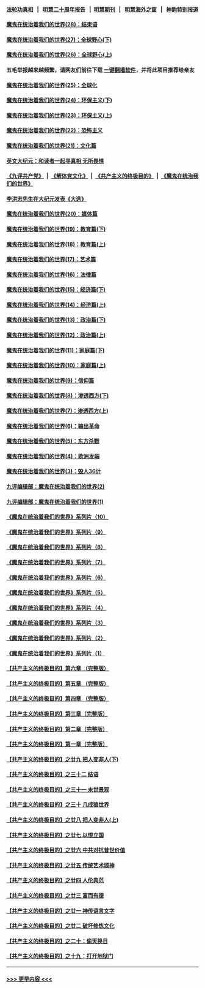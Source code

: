 #### [法轮功真相](https://github.com/gfw-breaker/truth/blob/master/README.md?t=0) &nbsp;&nbsp;|&nbsp;&nbsp; [明慧二十周年报告](https://github.com/gfw-breaker/mh-reports/blob/master/README.md?t=0) &nbsp;&nbsp;|&nbsp;&nbsp;[明慧期刊](https://github.com/gfw-breaker/mh-qikan) &nbsp;&nbsp;|&nbsp;&nbsp; [明慧海外之窗](https://github.com/gfw-breaker/mh-news/blob/master/README.md?t=0) &nbsp;&nbsp;|&nbsp;&nbsp; [神韵特别报道](https://github.com/gfw-breaker/mh-news/blob/master/shenyun.md?t=0)
#### [魔鬼在统治着我们的世界(28)：结束语](../pages/nsc422/n10936246.md?t=06271001) 
#### [魔鬼在统治着我们的世界(27)：全球野心(下)](../pages/nsc422/n10928319.md?t=06271001) 
#### [魔鬼在统治着我们的世界(26)：全球野心(上)](../pages/nsc422/n10900318.md?t=06271001) 
#### 五毛举报越来越频繁，请网友们前往下载 [一键翻墙软件](https://github.com/gfw-breaker/ssr-accounts)，并将此项目推荐给亲友
#### [魔鬼在统治着我们的世界(25)：全球化](../pages/nsc422/n10788205.md?t=06271001) 
#### [魔鬼在统治着我们的世界(24)：环保主义(下)](../pages/nsc422/n10695307.md?t=06271001) 
#### [魔鬼在统治着我们的世界(23)：环保主义(上)](../pages/nsc422/n10688613.md?t=06271001) 
#### [魔鬼在统治着我们的世界(22)：恐怖主义](../pages/nsc422/n10614727.md?t=06271001) 
#### [魔鬼在统治着我们的世界(21)：文化篇](../pages/nsc422/n10597706.md?t=06271001) 
#### [英文大纪元：和读者一起寻真相 无所畏惧](../pages/nsc422/n12542027.md?t=06271001) 
#### [《九评共产党》](https://github.com/begood0513/9ping.md/blob/master/README.md) &nbsp;|&nbsp; [《解体党文化》](../../../../jtdwh.md/blob/master/README.md)  &nbsp;|&nbsp; [《共产主义的终极目的》](../../../../gczydzjmd.md/blob/master/README.md) &nbsp;|&nbsp; [《魔鬼在统治我们的世界》](../../../../mgztzwmdsj.md/blob/master/README.md) 
#### [李洪志先生在大纪元发表《大选》](../pages/nsc422/n12534746.md?t=06271001) 
#### [魔鬼在统治着我们的世界(20)：媒体篇](../pages/nsc422/n10586579.md?t=06271001) 
#### [魔鬼在统治着我们的世界(19)：教育篇(下)](../pages/nsc422/n10564808.md?t=06271001) 
#### [魔鬼在统治着我们的世界(18)：教育篇(上)](../pages/nsc422/n10526970.md?t=06271001) 
#### [魔鬼在统治着我们的世界(17)：艺术篇](../pages/nsc422/n10499093.md?t=06271001) 
#### [魔鬼在统治着我们的世界(16)：法律篇](../pages/nsc422/n10485969.md?t=06271001) 
#### [魔鬼在统治着我们的世界(15)：经济篇(下)](../pages/nsc422/n10469975.md?t=06271001) 
#### [魔鬼在统治着我们的世界(14)：经济篇(上)](../pages/nsc422/n10457370.md?t=06271001) 
#### [魔鬼在统治着我们的世界(13)：政治篇(下)](../pages/nsc422/n10448270.md?t=06271001) 
#### [魔鬼在统治着我们的世界(12)：政治篇(上)](../pages/nsc422/n10444576.md?t=06271001) 
#### [魔鬼在统治着我们的世界(11)：家庭篇(下)](../pages/nsc422/n10440961.md?t=06271001) 
#### [魔鬼在统治着我们的世界(10)：家庭篇(上)](../pages/nsc422/n10435448.md?t=06271001) 
#### [魔鬼在统治着我们的世界(9)：信仰篇](../pages/nsc422/n10432159.md?t=06271001) 
#### [魔鬼在统治着我们的世界(8)：渗透西方(下)](../pages/nsc422/n10429603.md?t=06271001) 
#### [魔鬼在统治着我们的世界(7)：渗透西方(上)](../pages/nsc422/n10426013.md?t=06271001) 
#### [魔鬼在统治着我们的世界(6)：输出革命](../pages/nsc422/n10421536.md?t=06271001) 
#### [魔鬼在统治着我们的世界(5)：东方杀戮](../pages/nsc422/n10417707.md?t=06271001) 
#### [魔鬼在统治着我们的世界(4)：欧洲发端](../pages/nsc422/n10414890.md?t=06271001) 
#### [魔鬼在统治着我们的世界(3)：毁人36计](../pages/nsc422/n10411583.md?t=06271001) 
#### [九评编辑部：魔鬼在统治着我们的世界(2)](../pages/nsc422/n10410036.md?t=06271001) 
#### [九评编辑部：魔鬼在统治着我们的世界(1)](../pages/nsc422/n10406825.md?t=06271001) 
#### [《魔鬼在统治着我们的世界》系列片（10）](../pages/nsc422/n12292670.md?t=06271001) 
#### [《魔鬼在统治着我们的世界》系列片（9）](../pages/nsc422/n12290859.md?t=06271001) 
#### [《魔鬼在统治着我们的世界》系列片（8）](../pages/nsc422/n12287445.md?t=06271001) 
#### [《魔鬼在统治着我们的世界》系列片（7）](../pages/nsc422/n12283425.md?t=06271001) 
#### [《魔鬼在统治着我们的世界》系列片（6）](../pages/nsc422/n12282314.md?t=06271001) 
#### [《魔鬼在统治着我们的世界》系列片（5）](../pages/nsc422/n12281419.md?t=06271001) 
#### [《魔鬼在统治着我们的世界》系列片（4）](../pages/nsc422/n12274024.md?t=06271001) 
#### [《魔鬼在统治着我们的世界》系列片（3）](../pages/nsc422/n12271322.md?t=06271001) 
#### [《魔鬼在统治着我们的世界》系列片（2）](../pages/nsc422/n12269049.md?t=06271001) 
#### [《魔鬼在统治着我们的世界》系列片（1）](../pages/nsc422/n12267575.md?t=06271001) 
#### [【共产主义的终极目的】第六章 （完整版）](../pages/nsc422/n11428913.md?t=06271001) 
#### [【共产主义的终极目的】第五章 （完整版）](../pages/nsc422/n11428912.md?t=06271001) 
#### [【共产主义的终极目的】第四章 （完整版）](../pages/nsc422/n11428907.md?t=06271001) 
#### [【共产主义的终极目的】第三章（完整版）](../pages/nsc422/n11428848.md?t=06271001) 
#### [【共产主义的终极目的】第二章（完整版）](../pages/nsc422/n11428831.md?t=06271001) 
#### [【共产主义的终极目的】第一章（完整版）](../pages/nsc422/n11417651.md?t=06271001) 
#### [【共产主义的终极目的】之廿九 把人变非人(下)](../pages/nsc422/n11344140.md?t=06271001) 
#### [【共产主义的终极目的】之三十二 结语](../pages/nsc422/n11360535.md?t=06271001) 
#### [【共产主义的终极目的】之三十一 末世景观](../pages/nsc422/n11351129.md?t=06271001) 
#### [【共产主义的终极目的】之三十 几成狼世界](../pages/nsc422/n11348280.md?t=06271001) 
#### [【共产主义的终极目的】之廿八 把人变非人(上)](../pages/nsc422/n11340492.md?t=06271001) 
#### [【共产主义的终极目的】之廿七 以恨立国](../pages/nsc422/n11336944.md?t=06271001) 
#### [【共产主义的终极目的】之廿六 中共对抗普世价值](../pages/nsc422/n11324785.md?t=06271001) 
#### [【共产主义的终极目的】之廿五 传统艺术颂神](../pages/nsc422/n11296396.md?t=06271001) 
#### [【共产主义的终极目的】之廿四 人伦典范](../pages/nsc422/n11296397.md?t=06271001) 
#### [【共产主义的终极目的】之廿三 富而有德](../pages/nsc422/n11283598.md?t=06271001) 
#### [【共产主义的终极目的】之廿一 神传语言文字](../pages/nsc422/n11263265.md?t=06271001) 
#### [【共产主义的终极目的】之廿二 破坏修炼文化](../pages/nsc422/n11245728.md?t=06271001) 
#### [【共产主义的终极目的】之二十：偷天换日](../pages/nsc422/n11238846.md?t=06271001) 
#### [【共产主义的终极目的】之十九：打开地狱门](../pages/nsc422/n11206376.md?t=06271001) 

----
#### [ >>> 更早内容 <<< ](../indexes/nsc422-earlier.md)
